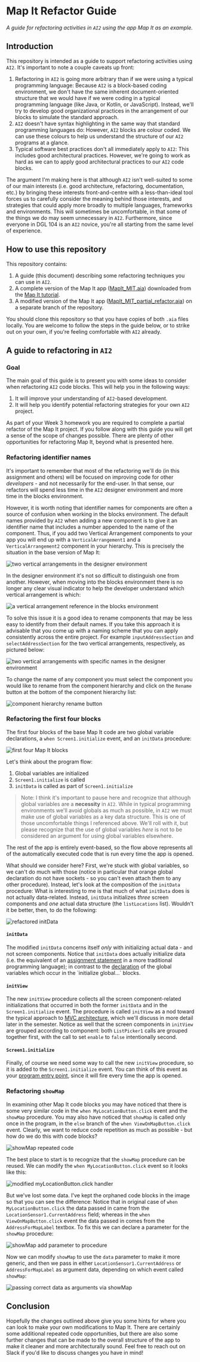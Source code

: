 # Map It Refactor Guide
_A guide for refactoring activities in `AI2` using the app Map It as an example._

## Introduction
This repository is intended as a guide to support refactoring activities using `AI2`. It's important to note a couple caveats up front:
1. Refactoring in `AI2` is going more arbitrary than if we were using a typical programming language: Because `AI2` is a block-based coding environment, we don't have the same inherent document-oriented structure that we would have if we were coding in a typical programming language (like Java, or Kotlin, or JavaScript). Instead, we'll try to develop good organizational practices in the arrangement of our blocks to simulate the standard approach.
2. `AI2` doesn't have syntax highlighting in the same way that standard programming languages do: However, `AI2` blocks are colour coded. We can use these colours to help us understand the structure of our `AI2` programs at a glance.
3. Typical software best practices don't all immediately apply to `AI2`: This includes good architectural practices. However, we're going to work as hard as we can to apply good architectural practices to our `AI2` code blocks.

The argument I'm making here is that although `AI2` isn't well-suited to some of our main interests (i.e. good architecture, refactoring, documentation, etc.) by bringing these interests front-and-centre with a less-than-ideal tool forces us to carefully consider the meaning behind those interests, and strategies that could apply more broadly to multiple languages, frameworks and environments. This will sometimes be uncomfortable, in that some of the things we do may seem unnecessary in `AI2`. Furthermore, since everyone in DGL 104 is an `AI2` novice, you're all starting from the same level of experience. 

## How to use this repository
This repository contains:
1. A guide (this document) describing some refactoring techniques you can use in `AI2`.
2. A complete version of the Map It app ([MapIt_MIT.aia]()) downloaded from the [Map It tutorial](https://appinventor.mit.edu/explore/displaying-maps).
3. A modified version of the Map It app ([MapIt_MIT_partial_refactor.aia]()) on a separate branch of the repository. 

You should clone this repository so that you have copies of both `.aia` files locally. You are welcome to follow the steps in the guide below, or to strike out on your own, if you're feeling comfortable with `AI2` already.

## A guide to refactoring in `AI2`

### Goal
The main goal of this guide is to present you with some ideas to consider when refactoring `AI2` code blocks. This will help you in the following ways:
1. It will improve your understanding of `AI2`-based development.
2. It will help you identify potential refactoring strategies for your own `AI2` project.

As part of your Week 3 homework you are required to complete a partial refactor of the Map It project. If you follow along with this guide you will get a sense of the scope of changes possible. There are plenty of other opportunities for refactoring Map It, beyond what is presented here.

### Refactoring identifier names
It's important to remember that most of the refactoring we'll do (in this assignment and others) will be focused on improving code for other _developers_ - and not necessarily for the end-user. In that sense, our refactors will spend less time in the `AI2` designer environment and more time in the blocks environment. 

However, it is worth noting that identifier names for components are often a source of confusion when working in the blocks environment. The default names provided by `AI2` when adding a new component is to give it an identifier name that includes a number appended to the name of the component. Thus, if you add two Vertical Arrangement components to your app you will end up with a `VerticalArrangement1` and a `VerticalArrangement2` component in your hierarchy. This is precisely the situation in the base version of Map It:

![two vertical arrangements in the designer environment](./images/mapit-identifier-refactor-1.png)

In the designer environment it's not so difficult to distinguish one from another. However, when moving into the blocks environment there is no longer any clear visual indicator to help the developer understand which vertical arrangement is which:

![a vertical arrangement reference in the blocks environment](./images/mapit-identifier-refactor-2.png)

To solve this issue it is a good idea to rename components that may be less easy to identify from their default names. If you take this approach it is advisable that you come up with a naming scheme that you can apply consistently across the entire project. For example `inputAddressSection` and `selectAddressSection` for the two vertical arrangements, respectively, as pictured below:

![two vertical arrangements with specific names in the designer environment](./images/mapit-identifier-refactor-3.png)

To change the name of any component you must select the component you would like to rename from the component hierarchy and click on the `Rename` button at the bottom of the component hierarchy list:

![component hierarchy rename button](./images/mapit-identifier-refactor-4.png)

### Refactoring the first four blocks
The first four blocks of the base Map It code are two global variable declarations, a `when Screen1.initialize` event, and an `initData` procedure:

![first four Map It blocks](./images/first-four-1.png)

Let's think about the program flow:
1. Global variables are initialized
2. `Screen1.initialize` is called
3. `initData` is called as part of `Screen1.initialize`

> Note: I think it's important to pause here and recognize that although global variables are a **necessity** in `AI2`. While in typical programming environments we'll avoid globals as much as possible, in `AI2` we must make use of global variables as a key data structure. This is one of those uncomfortable things I referenced above. We'll roll with it, but please recognize that the use of global variables _here_ is not to be considered an argument for using global variables elsewhere.

The rest of the app is entirely event-based, so the flow above represents all of the automatically executed code that is run every time the app is opened.  

What should we consider here? First, we're stuck with global variables, so we can't do much with those (notice in particular that orange global declaration do not have sockets - so you can't even attach them to any other procedure). Instead, let's look at the composition of the `initData` procedure: What is interesting to me is that much of what `initData` does is not actually data-related. Instead, `initData` initializes _three_ screen components and _one_ actual data structure (the `listLocations` list). Wouldn't it be better, then, to do the following:

![refactored initData](./images/first-four-2.png)

#### `initData`
The modified `initData` concerns itself _only_ with initializing actual data - and not screen components. Notice that `initData` does actually initialize data (i.e. the equivalent of an [assignment statement](https://en.wikipedia.org/wiki/Assignment_(computer_science)) in a more traditional programming language); in contrast to the [declaration](https://en.wikipedia.org/wiki/Declaration_(computer_programming)) of the global variables which occur in the `initialize global...` blocks.

#### `initView`
The new `initView` procedure collects all the screen component-related initializations that occurred in both the former `initData` and in the `Screen1.initialize` event. The procedure is called `initView` as a nod toward the typical approach to [MVC architecture](https://en.wikipedia.org/wiki/Model%E2%80%93view%E2%80%93controller), which we'll discuss in more detail later in the semester. Notice as well that the screen components in `initView` are grouped according to component: both `ListPicker1` calls are grouped together first, with the call to set `enable` to `false` intentionally second. 

#### `Screen1.initialize`
Finally, of course we need some way to call the new `initView` procedure, so it is added to the `Screen1.initialize` event. You can think of this event as your [program entry point](https://en.wikipedia.org/wiki/Entry_point), since it will fire every time the app is opened.

### Refactoring `showMap`
In examining other Map It code blocks you may have noticed that there is some very similar code in the `when MyLocationButton.click` event and the `showMap` procedure. You may also have noticed that `showMap` is called only once in the program, in the `else` branch of the `when ViewOnMapButton.click` event. Clearly, we want to reduce code repetition as much as possible - but how do we do this with code blocks?

![showMap repeated code](./images/showmap-1.png)

The best place to start is to recognize that the `showMap` procedure can be reused. We can modify the `when MyLocationButton.click` event so it looks like this:

![modified myLocationButton.click handler](./images/showmap-2.png)

But we've lost some data. I've kept the orphaned code blocks in the image so that you can see the difference: Notice that in original case of `when MyLocationButton.click` the data passed in came from the `LocationSensor1.CurrentAddress` field; whereas in the `when ViewOnMapButton.click` event the data passed in comes from the `AddressForMapLabel` textbox. To fix this we can declare a parameter for the `showMap` procedure:

![showMap add parameter to procedure](./images/showmap-3.gif)

Now we can modify `showMap` to use the `data` parameter to make it more generic, and then we pass in either `LocationSensor1.CurrentAddress` or `AddressForMapLabel` as argument data, depending on which event called `showMap`:

![passing correct data as arguments via showMap](./images/showmap-4.png)

## Conclusion
Hopefully the changes outlined above give you some hints for where you can look to make your own modifications to Map It. There are certainly some additional repeated code opportunities, but there are also some further changes that can be made to the overall structure of the app to make it cleaner and more architecturally sound. Feel free to reach out on Slack if you'd like to discuss changes you have in mind!
